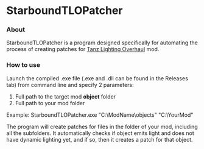 # StarboundTLOPatcher
### About
StarboundTLOPatcher is a program designed specifically for automating the process of creating patches for [Tanz Lighting Overhaul](https://steamcommunity.com/sharedfiles/filedetails/?id=729467376) mod.

### How to use
Launch the compiled .exe file (.exe and .dll can be found in the Releases tab) from command line and specify 2 parameters:
1. Full path to the target mod **object** folder
2. Full path to your mod folder

Example: StarboundTLOPatcher.exe "C:\ModName\objects" "C:\YourMod"

The program will create patches for files in the folder of your mod, including all the subfolders. It automatically checks if object emits light and does not have dynamic lighting yet, and if so, then it creates a patch for that object.
